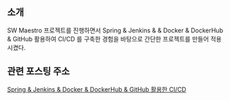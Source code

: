 ## 소개
SW Maestro 프로젝트를 진행하면서 Spring & Jenkins & & Docker & DockerHub & GitHub 활용하여 CI/CD 를 구축한 경험을 바탕으로 간단한 프로젝트를 만들어 적용시켰다.

## 관련 포스팅 주소
<a href="https://backtony.github.io/spring/aws/2021-08-08-spring-cicd-1/" target="_blank">Spring & Jenkins & Docker & DockerHub & GitHub 활용한 CI/CD</a>

